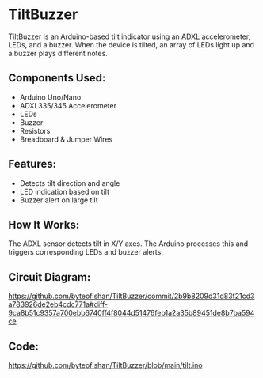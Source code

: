 # TiltBuzzer

TiltBuzzer is an Arduino-based tilt indicator using an ADXL accelerometer, LEDs, and a buzzer. When the device is tilted, an array of LEDs light up and a buzzer plays different notes.

## Components Used:
- Arduino Uno/Nano
- ADXL335/345 Accelerometer
- LEDs
- Buzzer
- Resistors
- Breadboard & Jumper Wires

## Features:
- Detects tilt direction and angle
- LED indication based on tilt
- Buzzer alert on large tilt

## How It Works:
The ADXL sensor detects tilt in X/Y axes. The Arduino processes this and triggers corresponding LEDs and buzzer alerts.

## Circuit Diagram:
https://github.com/byteofishan/TiltBuzzer/commit/2b9b8209d31d83f21cd3a783926de2eb4cdc771a#diff-9ca8b51c9357a700ebb6740ff4f8044d51476feb1a2a35b89451de8b7ba594ce

## Code:
 https://github.com/byteofishan/TiltBuzzer/blob/main/tilt.ino 
